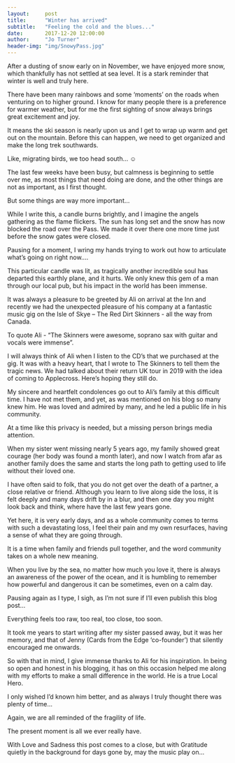 ```yaml
---
layout:     post
title:      "Winter has arrived"
subtitle:   "Feeling the cold and the blues..."
date:       2017-12-20 12:00:00
author:     "Jo Turner"
header-img: "img/SnowyPass.jpg"
---
```

After a dusting of snow early on in November, we have enjoyed more snow, which thankfully has not settled at sea level. It is a stark reminder that winter is well and truly here.

There have been many rainbows and some ‘moments’ on the roads when venturing on to higher ground. I know for many people there is a preference for warmer weather, but for me the first sighting of snow always brings great excitement and joy.

It means the ski season is nearly upon us and I get to wrap up warm and get out on the mountain. Before this can happen, we need to get organized and make the long trek southwards.

Like, migrating birds, we too head south… ☺

The last few weeks have been busy, but calmness is beginning to settle over me, as most things that need doing are done, and the other things are not as important, as I first thought.

But some things are way more important…

While I write this, a candle burns brightly, and I imagine the angels gathering as the flame flickers. The sun has long set and the snow has now blocked the road over the Pass. We made it over there one more time just before the snow gates were closed. 

Pausing for a moment, I wring my hands trying to work out how to articulate what’s going on right now….

This particular candle was lit, as tragically another incredible soul has departed this earthly plane, and it hurts. We only knew this gem of a man through our local pub, but his impact in the world has been immense. 

It was always a pleasure to be greeted by Ali on arrival at the Inn and recently we had the unexpected pleasure of his company at a fantastic music gig on the Isle of Skye – The Red Dirt Skinners - all the way from Canada.

To quote Ali - “The Skinners were awesome, soprano sax with guitar and vocals were immense”.

I will always think of Ali when I listen to the CD’s that we purchased at the gig. It was with a heavy heart, that I wrote to The Skinners to tell them the tragic news. We had talked about their return UK tour in 2019 with the idea of coming to Applecross. Here’s hoping they still do.

My sincere and heartfelt condolences go out to Ali’s family at this difficult time. I have not met them, and yet, as was mentioned on his blog so many knew him. He was loved and admired by many, and he led a public life in his community.

At a time like this privacy is needed, but a missing person brings media attention.

When my sister went missing nearly 5 years ago, my family showed great courage (her body was found a month later), and now I watch from afar as another family does the same and starts the long path to getting used to life without their loved one. 

I have often said to folk, that you do not get over the death of a partner, a close relative or friend. Although you learn to live along side the loss, it is felt deeply and many days drift by in a blur, and then one day you might look back and think, where have the last few years gone.

Yet here, it is very early days, and as a whole community comes to terms with such a devastating loss, I feel their pain and my own resurfaces, having a sense of what they are going through.

It is a time when family and friends pull together, and the word community takes on a whole new meaning.

When you live by the sea, no matter how much you love it, there is always an awareness of the power of the ocean, and it is humbling to remember how powerful and dangerous it can be sometimes, even on a calm day.

Pausing again as I type, I sigh, as I’m not sure if I’ll even publish this blog post… 

Everything feels too raw, too real, too close, too soon. 

It took me years to start writing after my sister passed away, but it was her memory, and that of Jenny (Cards from the Edge ‘co-founder’) that silently encouraged me onwards.

So with that in mind, I give immense thanks to Ali for his inspiration. In being so open and honest in his blogging, it has on this occasion helped me along with my efforts to make a small difference in the world. He is a true Local Hero.  

I only wished I’d known him better, and as always I truly thought there was plenty of time…

Again, we are all reminded of the fragility of life. 

The present moment is all we ever really have. 

With Love and Sadness this post comes to a close, but with Gratitude quietly in the background for days gone by, may the music play on... 

